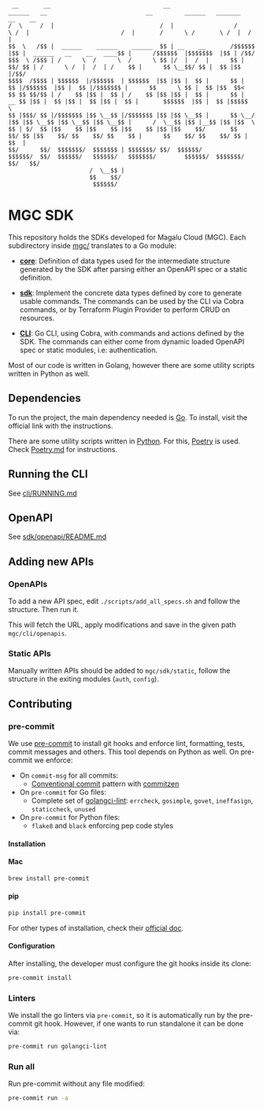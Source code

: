 ```
 __       __                                __                   ______   __                            __         ______   _______   __    __
/  \     /  |                              /  |                 /      \ /  |                          /  |       /      \ /       \ /  |  /  |
$$  \   /$$ |  ______    ______    ______  $$ | __    __       /$$$$$$  |$$ |  ______   __    __   ____$$ |      /$$$$$$  |$$$$$$$  |$$ | /$$/
$$$  \ /$$$ | /      \  /      \  /      \ $$ |/  |  /  |      $$ |  $$/ $$ | /      \ /  |  /  | /    $$ |      $$ \__$$/ $$ |  $$ |$$ |/$$/
$$$$  /$$$$ | $$$$$$  |/$$$$$$  | $$$$$$  |$$ |$$ |  $$ |      $$ |      $$ |/$$$$$$  |$$ |  $$ |/$$$$$$$ |      $$      \ $$ |  $$ |$$  $$<
$$ $$ $$/$$ | /    $$ |$$ |  $$ | /    $$ |$$ |$$ |  $$ |      $$ |   __ $$ |$$ |  $$ |$$ |  $$ |$$ |  $$ |       $$$$$$  |$$ |  $$ |$$$$$  \
$$ |$$$/ $$ |/$$$$$$$ |$$ \__$$ |/$$$$$$$ |$$ |$$ \__$$ |      $$ \__/  |$$ |$$ \__$$ |$$ \__$$ |$$ \__$$ |      /  \__$$ |$$ |__$$ |$$ |$$  \
$$ | $/  $$ |$$    $$ |$$    $$ |$$    $$ |$$ |$$    $$/       $$    $$/ $$ |$$    $$/ $$    $$/ $$    $$ |      $$    $$/ $$    $$/ $$ | $$  |
$$/      $$/  $$$$$$$/  $$$$$$$ | $$$$$$$/ $$/  $$$$$$/         $$$$$$/  $$/  $$$$$$/   $$$$$$/   $$$$$$$/        $$$$$$/  $$$$$$$/  $$/   $$/
                       /  \__$$ |
                       $$    $$/
                        $$$$$$/
```
# MGC SDK

This repository holds the SDKs developed for Magalu Cloud (MGC). Each subdirectory
inside [mgc/](./mgc) translates to a Go module:

* **[core](./mgc/core)**: Definition of data types used for the intermediate
structure generated by the SDK after parsing either an OpenAPI spec or a static
definition.

* **[sdk](./mgc/sdk/)**: Implement the concrete data types defined by core
to generate usable commands. The commands can be used by the CLI via Cobra commands, or
by Terraform Plugin Provider to perform CRUD on resources.

* **[CLI](./mgc/cli)**: Go CLI, using Cobra, with commands and actions defined by
the SDK. The commands can either come from dynamic loaded OpenAPI spec or static
modules, i.e: authentication.

Most of our code is written in Golang, however there are some utility scripts written
in Python as well.

## Dependencies

To run the project, the main dependency needed is [Go](https://go.dev/dl/). To
install, visit the official link with the instructions.

There are some utility scripts written in [Python](https://www.python.org/downloads/).
For this, [Poetry](https://python-poetry.org/) is used. Check [Poetry.md](Poetry.md) for instructions.


## Running the CLI

See [cli/RUNNING.md](./mgc/cli/RUNNING.md)

## OpenAPI

See [sdk/openapi/README.md](./mgc/sdk/openapi/README.md)

## Adding new APIs

### OpenAPIs

To add a new API spec, edit `./scripts/add_all_specs.sh` and follow
the structure. Then run it.

This will fetch the URL, apply modifications and save in the given path `mgc/cli/openapis`.

### Static APIs

Manually written APIs should be added to `mgc/sdk/static`, follow the
structure in the exiting modules (`auth`, `config`).

## Contributing

### pre-commit

We use [pre-commit](https://pre-commit.com/) to install git hooks and enforce
lint, formatting, tests, commit messages and others. This tool depends on
Python as well. On pre-commit we enforce:

* On `commit-msg` for all commits:
    * [Conventional commit](https://www.conventionalcommits.org/en/v1.0.0/) pattern
    with [commitzen](https://github.com/commitizen/cz-cli)
* On `pre-commit` for Go files:
    * Complete set of [golangci-lint](https://golangci-lint.run/): `errcheck`,
    `gosimple`, `govet`, `ineffasign`, `staticcheck`, `unused`
* On `pre-commit` for Python files:
    * `flake8` and `black` enforcing pep code styles

#### Installation

#### Mac
```sh
brew install pre-commit
```

#### pip

```sh
pip install pre-commit
```

For other types of installation, check their
[official doc](https://pre-commit.com/#install).

#### Configuration

After installing, the developer must configure the git hooks inside its clone:

```sh
pre-commit install
```

### Linters

We install the go linters via `pre-commit`, so it is automatically run by the
pre-commit git hook. However, if one wants to run standalone it can be done via:

```sh
pre-commit run golangci-lint
```

### Run all

Run pre-commit without any file modified:

```sh
pre-commit run -a
```
